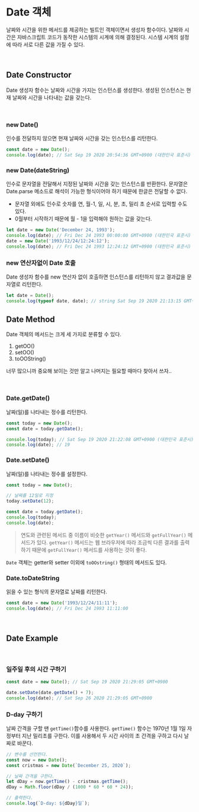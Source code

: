 # Date 객체
날짜와 시간을 위한 메서드를 제공하는 빌트인 객체이면서 생성자 함수이다. 날짜와 시간은 자바스크립트 코드가 동작한 시스템의 시계에 의해 결정된다. 시스템 시계의 설정에 따라 서로 다른 값을 가질 수 있다.

<br />

## Date Constructor
Date 생성자 함수는 날짜와 시간을 가지는 인스턴스를 생성한다. 생성된 인스턴스는 현재 날짜와 시간을 나타내는 값을 갖는다.

<br />

### new Date()
인수를 전달하지 않으면 현재 날짜와 시간을 갖는 인스턴스를 리턴한다.
```jsx
const date = new Date();
console.log(date); // Sat Sep 19 2020 20:54:36 GMT+0900 (대한민국 표준시)
```

### new Date(dateString)
인수로 문자열을 전달해서 지정된 날짜와 시간을 갖는 인스턴스를 반환한다. 문자열은 Date.parse 메소드로 해석이 가능한 형식이어야 하기 때문에 한글은 전달할 수 없다.
- 문자열 외에도 인수로 숫자를 연, 월-1, 일, 시, 분, 초, 밀리 초 순서로 입력할 수도 있다.
- 0월부터 시작하기 때문에 월 - 1을 입력해야 원하는 값을 갖는다.
```jsx
let date = new Date('December 24, 1993');
console.log(date); // Fri Dec 24 1993 00:00:00 GMT+0900 (대한민국 표준시)
date = new Date('1993/12/24/12:24:12');
console.log(date); // Fri Dec 24 1993 12:24:12 GMT+0900 (대한민국 표준시)
```

### new 연산자없이 Date 호출
Date 생성자 함수를 new 연산자 없이 호출하면 인스턴스를 리턴하지 않고 결과값을 문자열로 리턴한다.
```jsx
let date = Date();
console.log(typeof date, date); // string Sat Sep 19 2020 21:13:15 GMT+0900 (대한민국 표준시)
```

## Date Method
Date 객체의 메서드는 크게 세 가지로 분류할 수 있다.
1. getOO()
2. setOO()
3. toOOString()

너무 많으니까 중요해 보이는 것만 알고 나머지는 필요할 때마다 찾아서 쓰자..

<br />

### Date.getDate()
날짜(일)를 나타내는 정수를 리턴한다.

```jsx
const today = new Date();
const date = today.getDate();

console.log(today); // Sat Sep 19 2020 21:22:08 GMT+0900 (대한민국 표준시)
console.log(date); // 19
```

### Date.setDate()
날짜(일)를 나타내는 정수를 설정한다.

```jsx
const today = new Date();

// 날짜를 12일로 지정
today.setDate(12);

const date = today.getDate();
console.log(today);
console.log(date);
```

> 연도와 관련된 메서드 중 이름이 비슷한 `getYear()` 메서드와 `getFullYear()` 메서드가 있다. `getYear()` 메서드는 웹 브라우저에 따라 조금씩 다른 결과를 출력하기 때문에 `getFullYear()` 메서드를 사용하는 것이 좋다.

`Date` 객체는 getter와 setter 이외에 `toOOstring()` 형태의 메서드도 있다.

### Date.toDateString
읽을 수 있는 형식의 문자열로 날짜를 리턴한다.
```jsx
const date = new Date('1993/12/24/11:11');
console.log(date); // Fri Dec 24 1993 11:11:00
```
<br />

## Date Example
<br />

### 일주일 후의 시간 구하기
```jsx
const date = new Date(); // Sat Sep 19 2020 21:29:05 GMT+0900

date.setDate(date.getDate() + 7);
console.log(date); // Sat Sep 26 2020 21:29:05 GMT+0900
```

### D-day 구하기
날짜 간격을 구할 땐 `getTime()`함수를 사용한다. `getTime()` 함수는 1970년 1월 1일 자정부터 지난 밀리초를 구한다. 이를 사용해서 두 시간 사이의 초 간격을 구하고 다시 날짜로 바꾼다.
```jsx
// 변수를 선언한다.
const now = new Date();
const cristmas = new Date(`December 25, 2020`);

// 날짜 간격을 구한다.
let dDay = now.getTime() - cristmas.getTime();
dDay = Math.floor(dDay / (1000 * 60 * 60 * 24));

// 출력한다.
console.log(`D-day: ${dDay}일`);
```